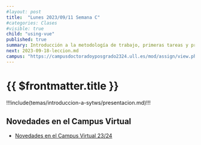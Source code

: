 ```yaml
---
#layout: post
title:  "Lunes 2023/09/11 Semana C"
#categories: Clases
#visible: true
child: "using-vue"
published: true
summary: Introducción a la metodología de trabajo, primeras tareas y prácticas, bibliografía, sistema de evaluación, TFA, etc.
next: 2023-09-18-leccion.md
campus: "https://campusdoctoradoyposgrado2324.ull.es/mod/assign/view.php?id=4055"
---
```



# {{ $frontmatter.title }}

!!!include(temas/introduccion-a-sytws/presentacion.md)!!!

## Novedades en el Campus Virtual

* [Novedades en el Campus Virtual 23/24](https://www.youtube.com/watch?v=DmFZ24ASxqg&list=PLAqmRmkVzl191aemWS71HTy4MEytWaC-_)


